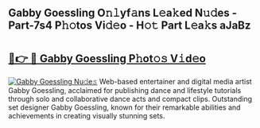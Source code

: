 ## Gabby Goessling O𝚗𝚕yf𝚊ns L𝚎a𝚔ed N𝚞𝚍es - Part-7s4 P𝚑𝚘tos Vi𝚍𝚎o - H𝚘𝚝 Part L𝚎a𝚔s aJaBz

# <h2><a href="http://kfajmu.oniu.top/?m=Gabby+Goessling">🔗👉 🔴 Gabby Goessling P𝚑ot𝚘𝚜 V𝚒d𝚎o</a></h2>

[![Gabby Goessling Nu𝚍e𝚜](https://i.imgur.com/0qMVB7G.gif)](http://kfajmu.oniu.top/?m=Gabby+Goessling)
Web-based entertainer and digital media artist Gabby Goessling, acclaimed for publishing dance and lifestyle tutorials through solo and collaborative dance acts and compact clips. Outstanding set designer Gabby Goessling, known for their remarkable abilities and achievements in creating visually stunning sets.  

